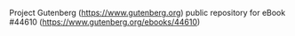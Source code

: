 Project Gutenberg (https://www.gutenberg.org) public repository for eBook #44610 (https://www.gutenberg.org/ebooks/44610)
